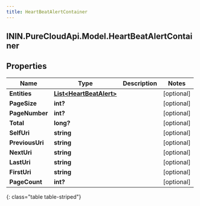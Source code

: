 ```yaml
---
title: HeartBeatAlertContainer
---
```

## ININ.PureCloudApi.Model.HeartBeatAlertContainer

## Properties

|Name | Type | Description | Notes|
|------------ | ------------- | ------------- | -------------|
| **Entities** | [**List&lt;HeartBeatAlert&gt;**](HeartBeatAlert.html) |  | [optional] |
| **PageSize** | **int?** |  | [optional] |
| **PageNumber** | **int?** |  | [optional] |
| **Total** | **long?** |  | [optional] |
| **SelfUri** | **string** |  | [optional] |
| **PreviousUri** | **string** |  | [optional] |
| **NextUri** | **string** |  | [optional] |
| **LastUri** | **string** |  | [optional] |
| **FirstUri** | **string** |  | [optional] |
| **PageCount** | **int?** |  | [optional] |
{: class="table table-striped"}


